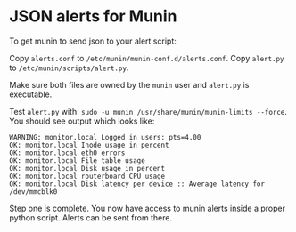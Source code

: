 JSON alerts for Munin
=====================

To get munin to send json to your alert script:

Copy `alerts.conf` to `/etc/munin/munin-conf.d/alerts.conf`.
Copy `alert.py` to `/etc/munin/scripts/alert.py`. 

Make sure both files are owned by the `munin` user and `alert.py` is executable.

Test `alert.py` with: `sudo -u munin /usr/share/munin/munin-limits --force`. You should
see output which looks like:

```
WARNING: monitor.local Logged in users: pts=4.00
OK: monitor.local Inode usage in percent
OK: monitor.local eth0 errors
OK: monitor.local File table usage
OK: monitor.local Disk usage in percent
OK: monitor.local routerboard CPU usage
OK: monitor.local Disk latency per device :: Average latency for /dev/mmcblk0
```

Step one is complete. You now have access to munin alerts inside a proper python script.
Alerts can be sent from there.
